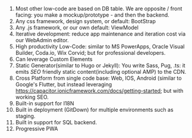 1. Most other low-code are based on DB table. We are opposite / front facing: you make a mockup/prototype - and then the backend.
1. Any css framework, design system, or default: BootStrap
2. Any .js framework, or our own default: ViewModel
2. Iterative development: reduce app maintenance and iteration cost via our WebAdmin editor.
2. High productivity Low-Code: similar to MS PowerApps, Oracle Visual Builder, Coda.io, Wix Corvid; but for professional developers.
2. Can leverage Custom Elements 
2. Static Generator(similar to Hugo or Jekyll): You write Sass, Pug, .ts: it emits *SEO* friendly static content(including optional AMP) to the CDN.
2. Cross Platform from single code base: Web, IOS, Android (similar to Google's Flutter, but instead leveraging https://capacitor.ionicframework.com/docs/getting-started; but with working SEO. 
2. Built-in support for I18N 
2. Built in deployment (GitDown) for multiple environments such as staging.
2. Built in support for SQL backend.
2. Progressive PWA
